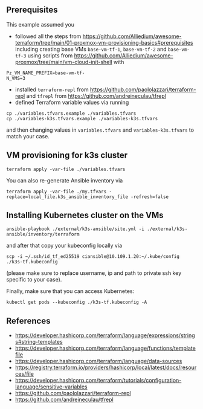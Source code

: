 ## Prerequisites
This example assumed you
- followed all the steps from https://github.com/Alliedium/awesome-terraform/tree/main/01-proxmox-vm-provisioning-basics#prerequisites
including creating base VMs `base-vm-tf-1`, `base-vm-tf-2` and
`base-vm-tf-3` using scripts from https://github.com/Alliedium/awesome-proxmox/tree/main/vm-cloud-init-shell
with

```
Pz_VM_NAME_PREFIX=base-vm-tf-
N_VMS=3
```
- installed `terraform-repl` from https://github.com/paololazzari/terraform-repl
 and `tfrepl` from https://github.com/andreineculau/tfrepl
- defined Terraform variable values via running
```
cp ./variables.tfvars.example ./variables.tfvars
cp ./variables-k3s.tfvars.example ./variables-k3s.tfvars
```
and then changing values in `variables.tfvars` and
`variables-k3s.tfvars` to match your case.

## VM provisioning for k3s cluster
```
terraform apply -var-file ./variables.tfvars
```

You can also re-generate Ansible inventory via
```
terraform apply -var-file ./my.tfvars -replace=local_file.k3s_ansible_inventory_file -refresh=false
```

## Installing Kubernetes cluster on the VMs
```
ansible-playbook ./external/k3s-ansible/site.yml -i ./external/k3s-ansible/inventory/terraform
```
and after that copy your kubeconfig locally via
```
scp -i ~/.ssh/id_tf_ed25519 ciansible@10.109.1.20:~/.kube/config ./k3s-tf.kubeconfig
```
(please make sure to replace username, ip and path to private ssh key
specific to your case).

Finally, make sure that you can access Kubernetes:
```
kubectl get pods --kubeconfig ./k3s-tf.kubeconfig -A
```


## References
- https://developer.hashicorp.com/terraform/language/expressions/strings#string-templates
- https://developer.hashicorp.com/terraform/language/functions/templatefile
- https://developer.hashicorp.com/terraform/language/data-sources
- https://registry.terraform.io/providers/hashicorp/local/latest/docs/resources/file
- https://developer.hashicorp.com/terraform/tutorials/configuration-language/sensitive-variables
- https://github.com/paololazzari/terraform-repl
- https://github.com/andreineculau/tfrepl
